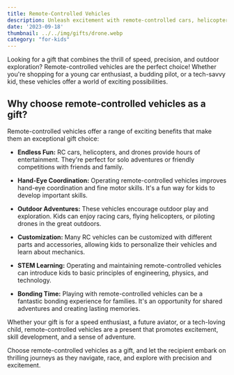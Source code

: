 ```yaml
---
title: Remote-Controlled Vehicles
description: Unleash excitement with remote-controlled cars, helicopters, and drones.
date: '2023-09-18'
thumbnail: ../../img/gifts/drone.webp
category: "for-kids"
---
```

Looking for a gift that combines the thrill of speed, precision, and outdoor exploration? Remote-controlled vehicles are the perfect choice! Whether you're shopping for a young car enthusiast, a budding pilot, or a tech-savvy kid, these vehicles offer a world of exciting possibilities.

## Why choose remote-controlled vehicles as a gift?

Remote-controlled vehicles offer a range of exciting benefits that make them an exceptional gift choice:

- **Endless Fun:** RC cars, helicopters, and drones provide hours of entertainment. They're perfect for solo adventures or friendly competitions with friends and family.

- **Hand-Eye Coordination:** Operating remote-controlled vehicles improves hand-eye coordination and fine motor skills. It's a fun way for kids to develop important skills.

- **Outdoor Adventures:** These vehicles encourage outdoor play and exploration. Kids can enjoy racing cars, flying helicopters, or piloting drones in the great outdoors.

- **Customization:** Many RC vehicles can be customized with different parts and accessories, allowing kids to personalize their vehicles and learn about mechanics.

- **STEM Learning:** Operating and maintaining remote-controlled vehicles can introduce kids to basic principles of engineering, physics, and technology.

- **Bonding Time:** Playing with remote-controlled vehicles can be a fantastic bonding experience for families. It's an opportunity for shared adventures and creating lasting memories.

Whether your gift is for a speed enthusiast, a future aviator, or a tech-loving child, remote-controlled vehicles are a present that promotes excitement, skill development, and a sense of adventure.

Choose remote-controlled vehicles as a gift, and let the recipient embark on thrilling journeys as they navigate, race, and explore with precision and excitement.
